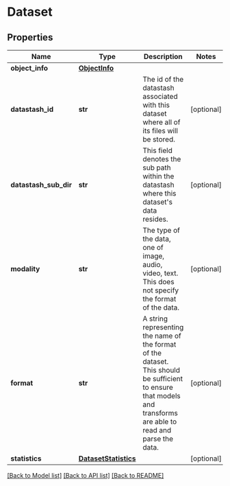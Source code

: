 # Dataset

## Properties
Name | Type | Description | Notes
------------ | ------------- | ------------- | -------------
**object_info** | [**ObjectInfo**](ObjectInfo.md) |  | 
**datastash_id** | **str** | The id of the datastash associated with this dataset where all of its files will be stored.  | [optional] 
**datastash_sub_dir** | **str** | This field denotes the sub path within the datastash where this dataset&#39;s data resides.  | [optional] 
**modality** | **str** | The type of the data, one of image, audio, video, text.  This does not specify the format of the data.  | [optional] 
**format** | **str** | A string representing the name of the format of the dataset. This should be sufficient to ensure that models and transforms  are able to read and parse the data.  | [optional] 
**statistics** | [**DatasetStatistics**](DatasetStatistics.md) |  | [optional] 

[[Back to Model list]](../README.md#documentation-for-models) [[Back to API list]](../README.md#documentation-for-api-endpoints) [[Back to README]](../README.md)


